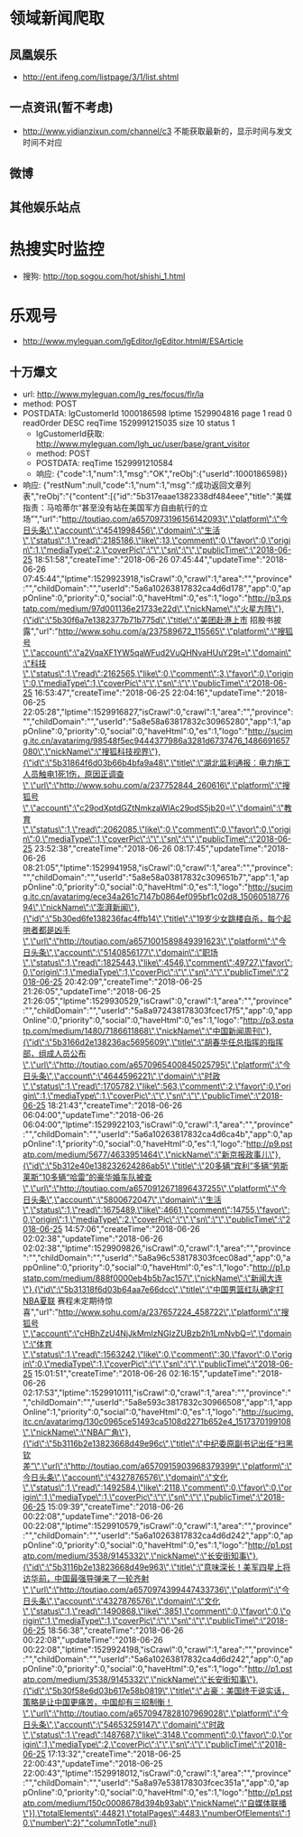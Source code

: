 # 领域新闻爬取

## 凤凰娱乐
  * http://ent.ifeng.com/listpage/3/1/list.shtml  

## 一点资讯(暂不考虑)
  * http://www.yidianzixun.com/channel/c3   不能获取最新的，显示时间与发文时间不对应

## 微博


## 其他娱乐站点




# 热搜实时监控
  * 搜狗: http://top.sogou.com/hot/shishi_1.html



# 乐观号
  * http://www.myleguan.com/lgEditor/lgEditor.html#/ESArticle

  ## 十万爆文
  * url: http://www.myleguan.com/lg_res/focus/flr/la
  * method: POST
  * POSTDATA: 
              lgCustomerId	1000186598
              lptime	1529904816
              page	1
              read	0
              readOrder	DESC
              reqTime	1529991215035
              size	10
              status	1
      - lgCustomerId获取:  http://www.myleguan.com/lgh_uc/user/base/grant_visitor
      - method: POST
      - POSTDATA: reqTime	1529991210584
      - 响应: {"code":1,"num":1,"msg":"OK","reObj":{"userId":1000186598}}
  * 响应:
        {"restNum":null,"code":1,"num":1,"msg":"成功返回文章列表","reObj":"{\"content\":[{\"id\":\"5b317eaae1382338df484eee\",\"title\":\"美媒指责：马哈蒂尔“甚至没有站在美国军方自由航行的立场”\",\"url\":\"http://toutiao.com/a6570973196156142093\",\"platform\":\"今日头条\",\"account\":\"4541998456\",\"domain\":\"生活\",\"status\":1,\"read\":2185186,\"like\":13,\"comment\":0,\"favor\":0,\"origin\":1,\"mediaType\":2,\"coverPic\":\"\",\"sn\":\"\",\"publicTime\":\"2018-06-25 18:51:58\",\"createTime\":\"2018-06-26 07:45:44\",\"updateTime\":\"2018-06-26 07:45:44\",\"lptime\":1529923918,\"isCrawl\":0,\"crawl\":1,\"area\":\"\",\"province\":\"\",\"childDomain\":\"\",\"userId\":\"5a6a10263817832ca4d6d178\",\"app\":0,\"appOnline\":0,\"priority\":0,\"social\":0,\"haveHtml\":0,\"es\":1,\"logo\":\"http://p3.pstatp.com/medium/97d001136e21733e22d\",\"nickName\":\"火星方阵\"},{\"id\":\"5b30f6a7e1382377b71b775d\",\"title\":\"美团赴港上市 招股书披露\",\"url\":\"http://www.sohu.com/a/237589672_115565\",\"platform\":\"搜狐号\",\"account\":\"a2VqaXF1YW5qaWFud2VuQHNvaHUuY29t=\",\"domain\":\"科技\",\"status\":1,\"read\":2162565,\"like\":0,\"comment\":3,\"favor\":0,\"origin\":0,\"mediaType\":1,\"coverPic\":\"\",\"sn\":\"\",\"publicTime\":\"2018-06-25 16:53:47\",\"createTime\":\"2018-06-25 22:04:16\",\"updateTime\":\"2018-06-25 22:05:28\",\"lptime\":1529916827,\"isCrawl\":0,\"crawl\":1,\"area\":\"\",\"province\":\"\",\"childDomain\":\"\",\"userId\":\"5a8e58a63817832c30965280\",\"app\":1,\"appOnline\":0,\"priority\":0,\"social\":0,\"haveHtml\":0,\"es\":1,\"logo\":\"http://sucimg.itc.cn/avatarimg/98548f5ec9444377986a3281d6737476_1486691657080\",\"nickName\":\"搜狐科技视界\"},{\"id\":\"5b31864f6d03b66b4bfa9a48\",\"title\":\"湖北监利通报：电力施工人员触电1死1伤，原因正调查\",\"url\":\"http://www.sohu.com/a/237752844_260616\",\"platform\":\"搜狐号\",\"account\":\"c29odXptdGZtNmkzaWlAc29odS5jb20=\",\"domain\":\"教育\",\"status\":1,\"read\":2062085,\"like\":0,\"comment\":0,\"favor\":0,\"origin\":0,\"mediaType\":1,\"coverPic\":\"\",\"sn\":\"\",\"publicTime\":\"2018-06-25 23:52:38\",\"createTime\":\"2018-06-26 08:17:45\",\"updateTime\":\"2018-06-26 08:21:05\",\"lptime\":1529941958,\"isCrawl\":0,\"crawl\":1,\"area\":\"\",\"province\":\"\",\"childDomain\":\"\",\"userId\":\"5a8e58a03817832c309651b7\",\"app\":1,\"appOnline\":0,\"priority\":0,\"social\":0,\"haveHtml\":0,\"es\":1,\"logo\":\"http://sucimg.itc.cn/avatarimg/ece34a261c7147b0864ef095bf1c02d8_1506051877694\",\"nickName\":\"澎湃新闻\"},{\"id\":\"5b30ed6fe138236fac4ffb14\",\"title\":\"19岁少女跳楼自杀，每个起哄者都是凶手\",\"url\":\"http://toutiao.com/a6571001589849391623\",\"platform\":\"今日头条\",\"account\":\"5140856177\",\"domain\":\"职场\",\"status\":1,\"read\":1825443,\"like\":4546,\"comment\":49727,\"favor\":0,\"origin\":1,\"mediaType\":1,\"coverPic\":\"\",\"sn\":\"\",\"publicTime\":\"2018-06-25 20:42:09\",\"createTime\":\"2018-06-25 21:26:05\",\"updateTime\":\"2018-06-25 21:26:05\",\"lptime\":1529930529,\"isCrawl\":0,\"crawl\":1,\"area\":\"\",\"province\":\"\",\"childDomain\":\"\",\"userId\":\"5a8a972438178303fcec17f5\",\"app\":0,\"appOnline\":0,\"priority\":0,\"social\":0,\"haveHtml\":0,\"es\":1,\"logo\":\"http://p3.pstatp.com/medium/1480/7186611868\",\"nickName\":\"中国新闻周刊\"},{\"id\":\"5b3166d2e138236ac5695609\",\"title\":\"胡春华任总指挥的指挥部，组成人员公布\",\"url\":\"http://toutiao.com/a6570965400845025795\",\"platform\":\"今日头条\",\"account\":\"4644596221\",\"domain\":\"时政\",\"status\":1,\"read\":1705782,\"like\":563,\"comment\":2,\"favor\":0,\"origin\":1,\"mediaType\":1,\"coverPic\":\"\",\"sn\":\"\",\"publicTime\":\"2018-06-25 18:21:43\",\"createTime\":\"2018-06-26 06:04:00\",\"updateTime\":\"2018-06-26 06:04:00\",\"lptime\":1529922103,\"isCrawl\":0,\"crawl\":1,\"area\":\"\",\"province\":\"\",\"childDomain\":\"\",\"userId\":\"5a6a10263817832ca4d6ca4b\",\"app\":0,\"appOnline\":1,\"priority\":0,\"social\":0,\"haveHtml\":0,\"es\":1,\"logo\":\"http://p9.pstatp.com/medium/5677/4633951464\",\"nickName\":\"新京报政事儿\"},{\"id\":\"5b312e40e138232624286ab5\",\"title\":\"20多辆“宾利”多辆“劳斯莱斯”10多辆“哈雷”的豪华婚车队被查\",\"url\":\"http://toutiao.com/a6570912671896437255\",\"platform\":\"今日头条\",\"account\":\"5800672047\",\"domain\":\"生活\",\"status\":1,\"read\":1675489,\"like\":4661,\"comment\":14755,\"favor\":0,\"origin\":1,\"mediaType\":2,\"coverPic\":\"\",\"sn\":\"\",\"publicTime\":\"2018-06-25 14:57:06\",\"createTime\":\"2018-06-26 02:02:38\",\"updateTime\":\"2018-06-26 02:02:38\",\"lptime\":1529909826,\"isCrawl\":0,\"crawl\":1,\"area\":\"\",\"province\":\"\",\"childDomain\":\"\",\"userId\":\"5a8a96c538178303fcec08ad\",\"app\":0,\"appOnline\":0,\"priority\":0,\"social\":0,\"haveHtml\":0,\"es\":1,\"logo\":\"http://p1.pstatp.com/medium/888f0000eb4b5b7ac157\",\"nickName\":\"新闻大连\"},{\"id\":\"5b31318f6d03b64aa7e66dcc\",\"title\":\"中国男篮红队确定打NBA夏联 赛程未定期待惊喜\",\"url\":\"http://www.sohu.com/a/237657224_458722\",\"platform\":\"搜狐号\",\"account\":\"cHBhZzU4NjJkMmIzNGIzZUBzb2h1LmNvbQ=\",\"domain\":\"体育\",\"status\":1,\"read\":1563242,\"like\":0,\"comment\":30,\"favor\":0,\"origin\":0,\"mediaType\":1,\"coverPic\":\"\",\"sn\":\"\",\"publicTime\":\"2018-06-25 15:01:51\",\"createTime\":\"2018-06-26 02:16:15\",\"updateTime\":\"2018-06-26 02:17:53\",\"lptime\":1529910111,\"isCrawl\":0,\"crawl\":1,\"area\":\"\",\"province\":\"\",\"childDomain\":\"\",\"userId\":\"5a8e593c3817832c30966508\",\"app\":1,\"appOnline\":1,\"priority\":0,\"social\":0,\"haveHtml\":0,\"es\":1,\"logo\":\"http://sucimg.itc.cn/avatarimg/130c0965ce51493ca5108d2271b652e4_1517370199108\",\"nickName\":\"NBA广角\"},{\"id\":\"5b3116b2e13823668d49e96c\",\"title\":\"中纪委原副书记出任“扫黑钦差”\",\"url\":\"http://toutiao.com/a6570915903968379399\",\"platform\":\"今日头条\",\"account\":\"4327876576\",\"domain\":\"文化\",\"status\":1,\"read\":1492584,\"like\":2118,\"comment\":0,\"favor\":0,\"origin\":1,\"mediaType\":1,\"coverPic\":\"\",\"sn\":\"\",\"publicTime\":\"2018-06-25 15:09:39\",\"createTime\":\"2018-06-26 00:22:08\",\"updateTime\":\"2018-06-26 00:22:08\",\"lptime\":1529910579,\"isCrawl\":0,\"crawl\":1,\"area\":\"\",\"province\":\"\",\"childDomain\":\"\",\"userId\":\"5a6a10263817832ca4d6d242\",\"app\":0,\"appOnline\":0,\"priority\":0,\"social\":0,\"haveHtml\":0,\"es\":1,\"logo\":\"http://p1.pstatp.com/medium/3538/9145332\",\"nickName\":\"长安街知事\"},{\"id\":\"5b3116b2e13823668d49e963\",\"title\":\"意味深长！美军四星上将访华前，中国最强导弹来了一轮齐射\",\"url\":\"http://toutiao.com/a6570974399447433736\",\"platform\":\"今日头条\",\"account\":\"4327876576\",\"domain\":\"文化\",\"status\":1,\"read\":1490868,\"like\":3851,\"comment\":0,\"favor\":0,\"origin\":1,\"mediaType\":1,\"coverPic\":\"\",\"sn\":\"\",\"publicTime\":\"2018-06-25 18:56:38\",\"createTime\":\"2018-06-26 00:22:08\",\"updateTime\":\"2018-06-26 00:22:08\",\"lptime\":1529924198,\"isCrawl\":0,\"crawl\":1,\"area\":\"\",\"province\":\"\",\"childDomain\":\"\",\"userId\":\"5a6a10263817832ca4d6d242\",\"app\":0,\"appOnline\":0,\"priority\":0,\"social\":0,\"haveHtml\":0,\"es\":1,\"logo\":\"http://p1.pstatp.com/medium/3538/9145332\",\"nickName\":\"长安街知事\"},{\"id\":\"5b30f58e6d03b617e58b0819\",\"title\":\"占豪：美国终于说实话，策略是让中国更痛苦，中国却有三招制衡！\",\"url\":\"http://toutiao.com/a6570947828107969028\",\"platform\":\"今日头条\",\"account\":\"54653259147\",\"domain\":\"时政\",\"status\":1,\"read\":1487687,\"like\":3148,\"comment\":0,\"favor\":0,\"origin\":1,\"mediaType\":2,\"coverPic\":\"\",\"sn\":\"\",\"publicTime\":\"2018-06-25 17:13:32\",\"createTime\":\"2018-06-25 22:00:43\",\"updateTime\":\"2018-06-25 22:00:43\",\"lptime\":1529918012,\"isCrawl\":0,\"crawl\":1,\"area\":\"\",\"province\":\"\",\"childDomain\":\"\",\"userId\":\"5a8a97e538178303fcec351a\",\"app\":0,\"appOnline\":0,\"priority\":0,\"social\":0,\"haveHtml\":0,\"es\":1,\"logo\":\"http://p1.pstatp.com/medium/150c0008678d394b93ab\",\"nickName\":\"自媒体联播\"}],\"totalElements\":44821,\"totalPages\":4483,\"numberOfElements\":10,\"number\":2}","columnTotle":null}



